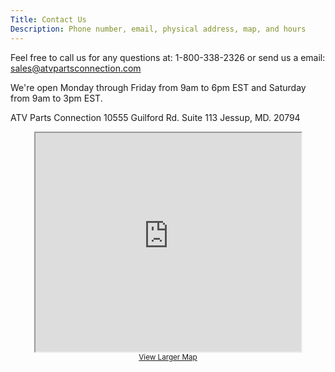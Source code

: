 ```yaml
---
Title: Contact Us
Description: Phone number, email, physical address, map, and hours
---
```


Feel free to call us for any questions at: 1-800-338-2326
or send us a email: [sales@atvpartsconnection.com](mailto:sales@atvpartsconnection.com)

We're open Monday through Friday from 9am to 6pm EST and Saturday from 9am to 3pm EST.

ATV Parts Connection
10555 Guilford Rd. Suite 113
Jessup, MD. 20794

<p style="text-align: center">
    <iframe width="425" height="350" src="http://maps.google.com/maps?f=q&amp;source=s_q&amp;hl=en&amp;geocode=&amp;q=10555+Guilford+Rd.+Suite+113.+Jessup,+MD.+20794&amp;aq=&amp;sll=37.0625,-95.677068&amp;sspn=53.080379,79.013672&amp;ie=UTF8&amp;hq=&amp;hnear=10555+Guilford+Rd+%23113,+Jessup,+Maryland+20794&amp;ll=39.137259,-76.803569&amp;spn=0.006416,0.009645&amp;t=m&amp;z=14&amp;output=embed"></iframe>
    <br>
    <small>
        <a href="http://maps.google.com/maps?f=q&amp;source=embed&amp;hl=en&amp;geocode=&amp;q=10555+Guilford+Rd.+Suite+113.+Jessup,+MD.+20794&amp;aq=&amp;sll=37.0625,-95.677068&amp;sspn=53.080379,79.013672&amp;ie=UTF8&amp;hq=&amp;hnear=10555+Guilford+Rd+%23113,+Jessup,+Maryland+20794&amp;ll=39.137259,-76.803569&amp;spn=0.006416,0.009645&amp;t=m&amp;z=14" style="text-align: left">View Larger Map</a>
    </small>
</p>

